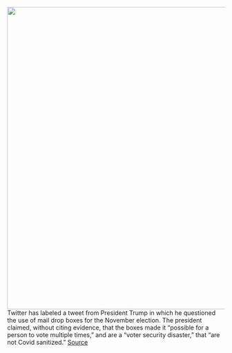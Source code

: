 <img src='https://cdn.vox-cdn.com/thumbor/qFZUPsPltSshMvDElGaxAkhfKoQ=/0x0:2040x1360/1200x800/filters:focal(857x517:1183x843)/cdn.vox-cdn.com/uploads/chorus_image/image/67282381/acastro_180827_1777_0004.0.jpg' width='700px' /><br/>
Twitter has labeled a tweet from President Trump in which he questioned the use of mail drop boxes for the November election. The president claimed, without citing evidence, that the boxes made it “possible for a person to vote multiple times,” and are a “voter security disaster,” that “are not Covid sanitized.”
<a href='https://www.theverge.com/2020/8/23/21398015/twitter-president-trump-tweet-mail-fraud-election'> Source <a/>